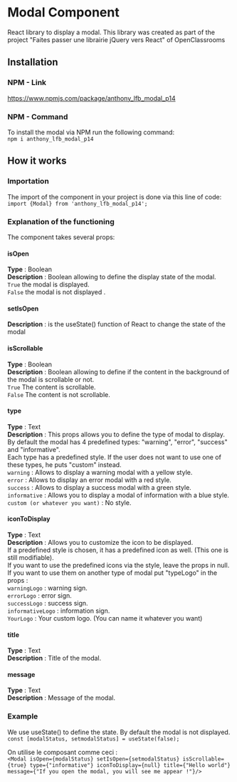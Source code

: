 # Modal Component  
React library to display a modal. This library was created as part of the project "Faites passer une librairie jQuery vers React" of OpenClassrooms  

## Installation  

### NPM - Link  
https://www.npmjs.com/package/anthony_lfb_modal_p14  

### NPM - Command  
To install the modal via NPM run the following command:   
`npm i anthony_lfb_modal_p14`  

## How it works  

### Importation  
The import of the component in your project is done via this line of code:  
`import {Modal} from 'anthony_lfb_modal_p14';`  

### Explanation of the functioning  
The component takes several props:  

#### isOpen  
__Type__ : Boolean  
__Description__ : Boolean allowing to define the display state of the modal.   
`True` the modal is displayed.   
`False` the modal is not displayed .  

#### setIsOpen  
__Description__ : is the useState() function of React to change the state of the modal  

#### isScrollable  
__Type__ : Boolean   
__Description__ : Boolean allowing to define if the content in the background of the modal is scrollable or not.   
`True` The content is scrollable.   
`False` The content is not scrollable.  

#### type  
__Type__ : Text   
__Description__ : This props allows you to define the type of modal to display.   
By default the modal has 4 predefined types: "warning", "error", "success" and "informative".   
Each type has a predefined style. If the user does not want to use one of these types, he puts "custom" instead.   
`warning` : Allows to display a warning modal with a yellow style.   
`error` : Allows to display an error modal with a red style.  
`success` : Allows to display a success modal with a green style.   
`informative` : Allows you to display a modal of information with a blue style.  
`custom (or whatever you want)` : No style.  

#### iconToDisplay  
__Type__ : Text   
__Description__ : Allows you to customize the icon to be displayed.   
If a predefined style is chosen, it has a predefined icon as well. (This one is still modifiable).   
If you want to use the predefined icons via the style, leave the props in null.  
If you want to use them on another type of modal put "typeLogo" in the props :  
`warningLogo` : warning sign.   
`errorLogo` : error sign.  
`successLogo` : success sign.   
`informativeLogo` : information sign.  
`YourLogo` : Your custom logo. (You can name it whatever you want)   

#### title  
__Type__ : Text   
__Description__ : Title of the modal.   

#### message  
__Type__ : Text   
__Description__ : Message of the modal.  

### Example

We use useState() to define the state. By default the modal is not displayed.  
``const [modalStatus, setmodalStatus] = useState(false);``

On utilise le composant comme ceci :  
``<Modal isOpen={modalStatus} setIsOpen={setmodalStatus} isScrollable={true} type={"informative"} iconToDisplay={null} title={"Hello world"} message={"If you open the modal, you will see me appear !"}/>``  
